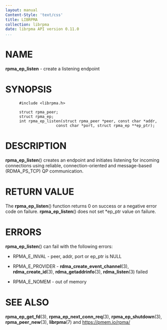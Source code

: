 ```yaml
---
layout: manual
Content-Style: 'text/css'
title: LIBRPMA
collection: librpma
date: librpma API version 0.11.0
...
```


[comment]: <> (SPDX-License-Identifier: BSD-3-Clause)
[comment]: <> (Copyright 2020-2022, Intel Corporation)

NAME
====

**rpma\_ep\_listen** - create a listening endpoint

SYNOPSIS
========

          #include <librpma.h>

          struct rpma_peer;
          struct rpma_ep;
          int rpma_ep_listen(struct rpma_peer *peer, const char *addr,
                          const char *port, struct rpma_ep **ep_ptr);

DESCRIPTION
===========

**rpma\_ep\_listen**() creates an endpoint and initiates listening for
incoming connections using reliable, connection-oriented and
message-based (RDMA\_PS\_TCP) QP communication.

RETURN VALUE
============

The **rpma\_ep\_listen**() function returns 0 on success or a negative
error code on failure. **rpma\_ep\_listen**() does not set \*ep\_ptr
value on failure.

ERRORS
======

**rpma\_ep\_listen**() can fail with the following errors:

-   RPMA\_E\_INVAL - peer, addr, port or ep\_ptr is NULL

-   RPMA\_E\_PROVIDER - **rdma\_create\_event\_channel**(3),
    **rdma\_create\_id**(3), **rdma\_getaddrinfo**(3),
    **rdma\_listen**(3) failed

-   RPMA\_E\_NOMEM - out of memory

SEE ALSO
========

**rpma\_ep\_get\_fd**(3), **rpma\_ep\_next\_conn\_req**(3),
**rpma\_ep\_shutdown**(3), **rpma\_peer\_new**(3), **librpma**(7) and
https://pmem.io/rpma/
